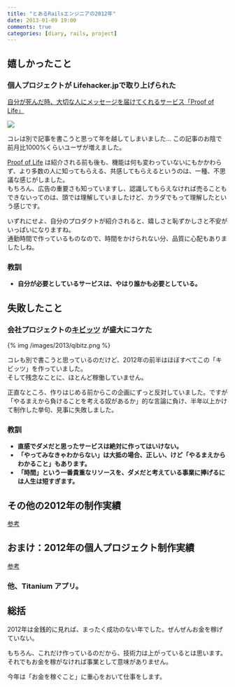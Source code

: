 ```yaml
---
title: "とあるRailsエンジニアの2012年"
date: 2013-01-09 19:00
comments: true
categories: [diary, rails, project]
---
```


## 嬉しかったこと

### 個人プロジェクトが Lifehacker.jpで取り上げられた

[自分が死んだ時、大切な人にメッセージを届けてくれるサービス「Proof of Life」](http://www.lifehacker.jp/2012/11/proof_of_life.html)

<img src='/images/2013/proofoflife-lifehacker.png' class='img-rounded' />

コレは別で記事を書こうと思って年を越してしまいました...
この記事のお陰で前月比1000%くらいユーザが増えました。

[Proof of Life](http://proofoflife.me/ja) は紹介される前も後も、機能は何も変わっていないにもかかわらず、より多数の人に知ってもらえる、共感してもらえるというのは、一種、不思議な感じがしました。  
もちろん、広告の重要さも知っていますし、認識してもらえなければ売ることもできないってのは、頭では理解していましたけど、カラダでもって理解したという感じです。

いずれにせよ、自分のプロダクトが紹介されると、嬉しさと恥ずかしさと不安がいっぱいになりますね。  
通勤時間で作っているものなので、時間をかけられない分、品質に心配もありましたしね。

### 教訓

- **自分が必要としているサービスは、やはり誰かも必要としている。**

## 失敗したこと

### 会社プロジェクトの[キビッツ](http://qibitz.me) が盛大にコケた

{% img /images/2013/qibitz.png %}

コレも別で書こうと思っているのだけど、2012年の前半はほぼすべてこの「キビッツ」を作っていました。  
そして残念なことに、ほとんど稼働していません。

正直なところ、作りはじめる前からこの企画にずっと反対していました。ですが「やるまえから負けることを考える奴があるか」的な言論に負け、半年以上かけて制作した挙句、見事に失敗しました。

### 教訓

- **直感でダメだと思ったサービスは絶対に作ってはいけない。**
- **「やってみなきゃわからない」は大抵の場合、正しい、けど「やるまえからわかること」もあります。**
- **「時間」という一番貴重なリソースを、ダメだと考えている事業に捧げるには人生は短すぎます。**

## その他の2012年の制作実績

[参考](/blog/2013/01/09/main-business-summary-of-2012/)

## おまけ：2012年の個人プロジェクト制作実績

[参考](/blog/2013/01/09/personal-business-summary-of-2012/)

### 他、Titanium アプリ。

## 総括

2012年は金銭的に見れば、まったく成功のない年でした。ぜんぜんお金を稼げていない。

もちろん、これだけ作っているのだから、技術力は上がっているとは思います。それでもお金を稼がなければ事業として意味がありません。

今年は「お金を稼ぐこと」に重心をおいて仕事をします。


